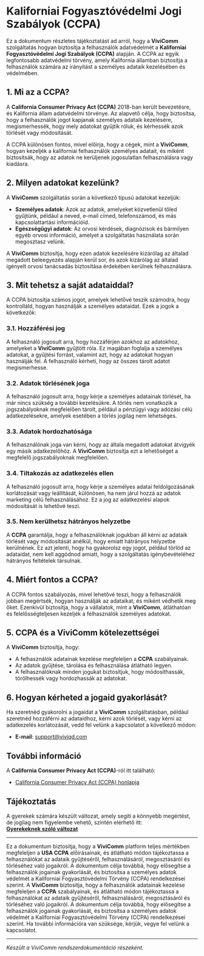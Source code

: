 # Kaliforniai Fogyasztóvédelmi Jogi Szabályok (CCPA)

Ez a dokumentum részletes tájékoztatást ad arról, hogy a **ViviComm** szolgáltatás hogyan biztosítja a felhasználók adatvédelmét a **Kaliforniai Fogyasztóvédelmi Jogi Szabályok (CCPA)** alapján. A CCPA az egyik legfontosabb adatvédelmi törvény, amely Kalifornia államban biztosítja a felhasználók számára az irányítást a személyes adataik kezelésében és védelmében.

## 1. Mi az a CCPA?

A **California Consumer Privacy Act (CCPA)** 2018-ban került bevezetésre, és Kalifornia állam adatvédelmi törvénye. Az alapvető célja, hogy biztosítsa, hogy a felhasználók jogot kapjanak személyes adataik kezelésére, megismerhessék, hogy mely adatokat gyűjtik róluk, és kérhessék azok törlését vagy módosítását.

A CCPA különösen fontos, mivel előírja, hogy a cégek, mint a **ViviComm**, hogyan kezeljék a kaliforniai felhasználók személyes adatait, és miként biztosítsák, hogy az adatok ne kerüljenek jogosulatlan felhasználásra vagy kiadásra.

## 2. Milyen adatokat kezelünk?

A **ViviComm** szolgáltatás során a következő típusú adatokat kezeljük:

- **Személyes adatok**: Azok az adatok, amelyeket közvetlenül tőled gyűjtünk, például a neved, e-mail címed, telefonszámod, és más kapcsolattartási információid.
- **Egészségügyi adatok**: Az orvosi kérdések, diagnózisok és bármilyen egyéb orvosi információ, amelyet a szolgáltatás használata során megosztasz velünk. 

A **ViviComm** biztosítja, hogy ezen adatok kezelésére kizárólag az általad megadott beleegyezés alapján kerül sor, és azok kizárólag az általad igényelt orvosi tanácsadás biztosítása érdekében kerülnek felhasználásra.

## 3. Mit tehetsz a saját adataiddal?

A CCPA biztosítja számos jogot, amelyek lehetővé teszik számodra, hogy kontrolláld, hogyan használják a személyes adataidat. Ezek a jogok a következők:

### 3.1. **Hozzáférési jog**
A felhasználó jogosult arra, hogy hozzáférjen azokhoz az adatokhoz, amelyeket a **ViviComm** gyűjtött róla. Ez magában foglalja a személyes adatokat, a gyűjtési forrást, valamint azt, hogy az adatokat hogyan használják fel. A felhasználó kérheti, hogy az összes tárolt adatot megismerhesse.

### 3.2. **Adatok törlésének joga**
A felhasználó jogosult arra, hogy kérje a személyes adatainak törlését, ha már nincs szükség a további kezelésükre. A törlés nem vonatkozik a jogszabályoknak megfelelően tárolt, például a pénzügyi vagy adózási célú adatkezelésekre, amelyek esetében a törlés jogilag nem lehetséges.

### 3.3. **Adatok hordozhatósága**
A felhasználónak joga van kérni, hogy az általa megadott adatokat átvigyék egy másik adatkezelőhöz. A **ViviComm** biztosítja ezt a lehetőséget a megfelelő jogszabályoknak megfelelően.

### 3.4. **Tiltakozás az adatkezelés ellen**
A felhasználó jogosult arra, hogy kérje a személyes adatai feldolgozásának korlátozását vagy leállítását, különösen, ha nem járul hozzá az adatok marketing célú felhasználásához. Ez a jog az adatkezelési alapok módosítását is lehetővé teszi.

### 3.5. **Nem kerülhetsz hátrányos helyzetbe**
A **CCPA** garantálja, hogy a felhasználóknak jogukban áll kérni az adataik törlését vagy módosítását anélkül, hogy emiatt hátrányos helyzetbe kerülnének. Ez azt jelenti, hogy ha gyakorolsz egy jogot, például törlöd az adataidat, nem kell aggódnod amiatt, hogy a szolgáltatás igénybevételéhez hátrányos feltételek társulnak.

## 4. Miért fontos a CCPA?

A CCPA fontos szabályozás, mivel lehetővé teszi, hogy a felhasználók jobban megértsék, hogyan használják az adataikat, és miként védhetik meg őket. Ezenkívül biztosítja, hogy a vállalatok, mint a **ViviComm**, átláthatóan és felelősségteljesen kezeljék a felhasználók személyes adatokat.

## 5. CCPA és a **ViviComm** kötelezettségei

A **ViviComm** biztosítja, hogy:

- A felhasználók adatainak kezelése megfeleljen a **CCPA** szabályainak.
- Az adatok gyűjtése, tárolása és felhasználása átlátható legyen.
- A felhasználóknak minden jogukat biztosítjuk, hogy módosíthassák, törölhessék vagy hordozhassák az adatokat.

## 6. Hogyan kérheted a jogaid gyakorlását?

Ha szeretnéd gyakorolni a jogaidat a **ViviComm** szolgáltatásban, például szeretnéd hozzáférni az adataidhoz, kérni azok törlését, vagy kérni az adatkezelés korlátozását, vedd fel velünk a kapcsolatot a következő módon:

- **E-mail**: [support@viviqd.com](mailto:support@viviqd.com)

## További információ

A **California Consumer Privacy Act (CCPA)**-ról itt található:  
- [California Consumer Privacy Act (CCPA) honlapja](https://oag.ca.gov/privacy/ccpa)

## Tájékoztatás

A gyerekek számára készült változat, amely segíti a könnyebb megértést,<br/> de jogilag nem figyelembe vehető, szintén elérhető itt:  
[**Gyerekeknek szóló változat**](../easy/easy-usa-ccpa-compliance.md)

---

Ez a dokumentum biztosítja, hogy a **ViviComm** platform teljes mértékben megfeleljen a **USA CCPA** előírásainak, és átlátható módon tájékoztassa a felhasználókat az adataik gyűjtéséről, felhasználásáról, megosztásáról és törléséhez való jogaikról. A dokumentum célja továbbá, hogy elősegítse a felhasználók jogainak gyakorlását, és biztosítsa a személyes adatok védelmét a Kaliforniai Fogyasztóvédelmi Törvény (CCPA) rendelkezései szerint.
A **ViviComm** biztosítja, hogy a felhasználók adatainak kezelése megfeleljen a **CCPA** szabályainak, és átlátható módon tájékoztassa a felhasználókat az adataik gyűjtéséről, felhasználásáról, megosztásáról és törléséhez való jogaikról. A dokumentum célja továbbá, hogy elősegítse a felhasználók jogainak gyakorlását, és biztosítsa a személyes adatok védelmét a Kaliforniai Fogyasztóvédelmi Törvény (CCPA) rendelkezései szerint. Ha további információra van szüksége, kérjük, vegye fel velünk a kapcsolatot.

---

*Készült a ViviComm rendszerdokumentáció részeként.*